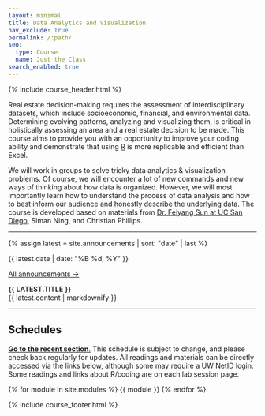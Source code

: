 ```yaml
---
layout: minimal
title: Data Analytics and Visualization
nav_exclude: True
permalink: /:path/
seo:
  type: Course
  name: Just the Class
search_enabled: true
---
```


{% include course_header.html %}



Real estate decision-making requires the assessment of interdisciplinary datasets, which include socioeconomic, financial, and environmental data. Determining evolving patterns, analyzing and visualizing them, is critical in holistically assessing an area and a real estate decision to be made. This course aims to provide you with an opportunity to improve your coding ability and demonstrate that using [R](https://www.r-project.org) is more replicable and efficient than Excel.

We will work in groups to solve tricky data analytics & visualization problems. Of course, we will encounter a lot of new commands and new ways of thinking about how data is organized. However, we will most importantly learn how to understand the process of data analysis and how to best inform our audience and honestly describe the underlying data. The course is developed based on materials from [Dr. Feiyang Sun at UC San Diego](https://fsun.ucsd.edu/), Siman Ning, and Christian Phillips. 

--- 

{% assign latest = site.announcements | sort: "date" | last %}

<div class="announcement">
  <div class="announcement-left">
    <p>{{ latest.date | date: "%B %d, %Y" }}</p>
    <p class="all-announcements">
      <a href="{{site.baseurl}}/announcements/">All announcements →</a>
    </p>
  </div>
  <div class="announcement-right announcement-body">
    <div style="text-transform: uppercase; font-weight: 600;"> {{ latest.title }} </div>
    {{ latest.content | markdownify }}
  </div>
</div>

--- 

## Schedules
<a href="#recent"><i class="fa-solid fa-square-arrow-up-right" style="color: #000000;"></i> **Go to the recent section**.</a> This schedule is subject to change, and please check back regularly for updates. All readings and materials can be directly accessed via the links below, although some may require a UW NetID login. Some readings and links about R/coding are on each lab session page.

{% for module in site.modules %}
{{ module }}
{% endfor %}

{% include course_footer.html %}

